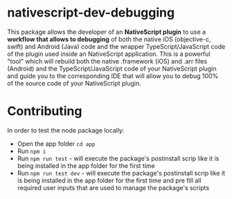 # nativescript-dev-debugging

This package allows the developer of an **NativeScript plugin** to use a **workflow that allows to debugging** of both the native iOS (objective-c, swift) and Android (Java) code and the wrapper TypeScript/JavaScript code of the plugin used inside an NativeScript application. This is a powerful \"tool\" which will rebuild both the native .framework (iOS) and .arr files (Android) and the TypeScript/JavaScript code of your NativeScript plugin and guide you to the corresponding IDE that will allow you to debug 100% of the source code of your NativeScript plugin.

# Contributing

In order to test the node package locally:
- Open the app folder `cd app`
- Run `npm i`
- Run `npm run test` - will execute the package's postinstall scrip like it is being installed in the app folder for the first time
- Run `npm run test dev` - will execute the package's postinstall scrip like it is being installed in the app folder for the first time and pre fill all required user inputs that are used to manage the package's scripts